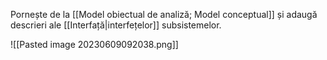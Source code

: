 Pornește de la [[Model obiectual de analiză; Model conceptual]] și adaugă descrieri ale [[Interfață|interfețelor]] subsistemelor.

![[Pasted image 20230609092038.png]]
